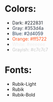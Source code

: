 # Colors:
- <span style="color: #222831">Dark: #222831</span>
- <span style="color: #353d4a">Gray: #353d4a</span>
- <span style="color: #2d4059">Blue: #2d4059</span>
- <span style="color: #ff5722">Orange: #ff5722</span>
- <span style="color: #eeeeee">White: #eeeeee</span>
- <span style="color: #c7c7c7">Grayish: #c7c7c7</span>

# Fonts:
- Rubik-Light
- Rubik
- Rubik-Bold